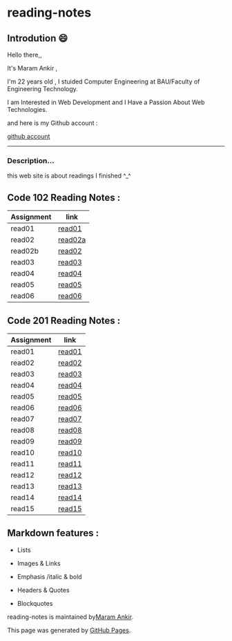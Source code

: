 # reading-notes
## Introdution 😄
Hello there,, 

It's Maram Ankir , 

I'm 22 years old , I stuided Computer Engineering at BAU/Faculty of Engineering Technology.

I am Interested in Web Development and I Have a Passion About Web Technologies.

 

and here is my Github account :

[github account](https://github.com/maram-ankir)

________________________________________________________

### Description... 

this web site is about readings I finished ^_^


## Code 102 Reading Notes :

| Assignment    | link                       |
| -----------   | -----------                |
|read01         | [read01](read01.md)        |
|read02         | [read02a](read02.md)       |
|read02b        | [read02 ](read02b.md)      |
|read03         | [read03](read03.md)        |
|read04         | [read04](read04.md)        |
|read05         | [read05](read05.md)        |
|read06         | [read06](read06.md)        |






## Code 201 Reading Notes :

| Assignment    | link                 |
| -----------   | -----------          |
|read01         | [read01](class-01.md)|
|read02         | [read02](class-02.md)|
|read03         | [read03](class-03.md)|
|read04         | [read04](class-04.md)|
|read05         | [read05](class-05.md)|
|read06         | [read06](class-06.md)|
|read07         | [read07](class-07.md)|
|read08         | [read08]()           |
|read09         | [read09 ]()          |
|read10         | [read10]()           |
|read11         | [read11]()           |
|read12         | [read12]()           |
|read13         | [read13]()           |
|read14         | [read14]()           |
|read15         | [read15]()           |





## Markdown features :

 * Lists

 * Images & Links

 * Emphasis /italic & bold

 * Headers & Quotes

 * Blockquotes






reading-notes is maintained by[Maram Ankir](https://github.com/maram-ankir).

This page was generated by [GitHub Pages](https://pages.github.com/).
